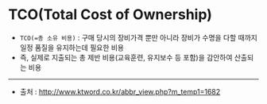 # TCO(Total Cost of Ownership)
* `TCO(=총 소유 비용)` : 구매 당시의 장비가격 뿐만 아니라 장비가 수명을 다할 때까지 일정 품질을 유지하는데 필요한 비용
* 즉, 실제로 지출되는 총 제반 비용(교육훈련, 유지보수 등 포함)을 감안하여 산출되는 비용

---

* 출처 : http://www.ktword.co.kr/abbr_view.php?m_temp1=1682

